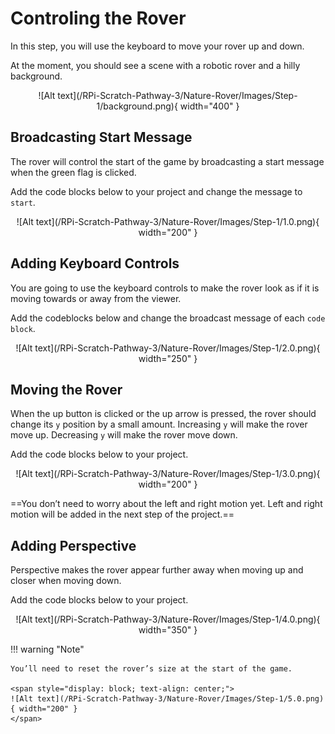 # Controling the Rover

In this step, you will use the keyboard to move your rover up and down.

At the moment, you should see a scene with a robotic rover and a hilly background.

<span style="display: block; text-align: center;">
  ![Alt text](/RPi-Scratch-Pathway-3/Nature-Rover/Images/Step-1/background.png){ width="400" }
</span>

## Broadcasting Start Message

The rover will control the start of the game by broadcasting a start message when the green flag is clicked.

Add the code blocks below to your project and change the message to `start`.

<span style="display: block; text-align: center;">
  ![Alt text](/RPi-Scratch-Pathway-3/Nature-Rover/Images/Step-1/1.0.png){ width="200" }
</span>

## Adding Keyboard Controls

You are going to use the keyboard controls to make the rover look as if it is moving towards or away from the viewer.

Add the codeblocks below and change the broadcast message of each `code block`.

<span style="display: block; text-align: center;">
  ![Alt text](/RPi-Scratch-Pathway-3/Nature-Rover/Images/Step-1/2.0.png){ width="250" }
</span>

## Moving the Rover

When the up button is clicked or the up arrow is pressed, the rover should change its `y` position by a small amount. Increasing `y` will make the rover move up. Decreasing `y` will make the rover move down.

Add the code blocks below to your project.

<span style="display: block; text-align: center;">
  ![Alt text](/RPi-Scratch-Pathway-3/Nature-Rover/Images/Step-1/3.0.png){ width="200" }
</span>

==You don’t need to worry about the left and right motion yet. Left and right motion will be added in the next step of the project.==

## Adding Perspective

Perspective makes the rover appear further away when moving up and closer when moving down.

Add the code blocks below to your project.

<span style="display: block; text-align: center;">
  ![Alt text](/RPi-Scratch-Pathway-3/Nature-Rover/Images/Step-1/4.0.png){ width="350" }
</span>

!!! warning "Note"

    You’ll need to reset the rover’s size at the start of the game.

    <span style="display: block; text-align: center;">
    ![Alt text](/RPi-Scratch-Pathway-3/Nature-Rover/Images/Step-1/5.0.png){ width="200" }
    </span>
